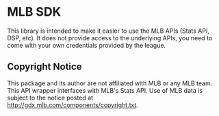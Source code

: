 # MLB SDK

This library is intended to make it easier to use the MLB APIs (Stats API, DSP, etc). It does not provide access to the underlying APIs, you need to come with your own credentials provided by the league.

## Copyright Notice
This package and its author are not affiliated with MLB or any MLB team. This API wrapper interfaces with MLB's Stats API. Use of MLB data is subject to the notice posted at http://gdx.mlb.com/components/copyright.txt.

